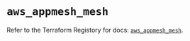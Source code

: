 # `aws_appmesh_mesh`

Refer to the Terraform Registory for docs: [`aws_appmesh_mesh`](https://registry.terraform.io/providers/hashicorp/aws/5.5.0/docs/resources/appmesh_mesh).
